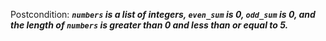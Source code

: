 Postcondition: ***`numbers` is a list of integers, `even_sum` is 0, `odd_sum` is 0, and the length of `numbers` is greater than 0 and less than or equal to 5.***
